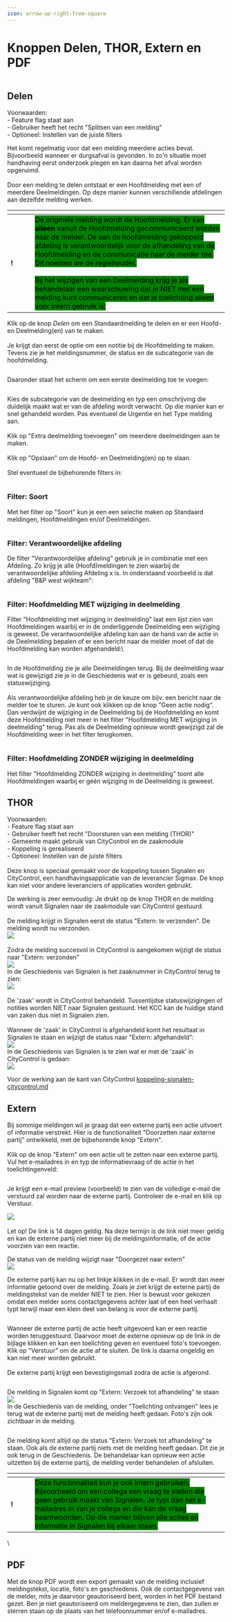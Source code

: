 ```yaml
---
icon: arrow-up-right-from-square
---
```


# Knoppen Delen, THOR, Extern en PDF

<div align="left">

<figure><img src="../../.gitbook/assets/image (15).png" alt=""><figcaption></figcaption></figure>

</div>

## Delen

Voorwaarden:\
\- Feature flag staat aan\
\- Gebruiker heeft het recht "Splitsen van een melding"\
\- Optioneel: Instellen van de juiste filters

Het komt regelmatig voor dat een melding meerdere acties bevat. Bijvoorbeeld wanneer er durgsafval is gevonden. In zo'n situatie moet handhaving eerst onderzoek plegen en kan daarna het afval worden opgeruimd.\
\
Door een melding te delen ontstaat er een Hoofdmelding met een of meerdere Deelmeldingen. Op deze manier kunnen verschillende afdelingen aan dezelfde melding werken.&#x20;

<table data-header-hidden><thead><tr><th width="40"></th><th></th></tr></thead><tbody><tr><td><strong>!</strong></td><td><mark style="background-color:green;">De originele melding wordt de Hoofdmelding. Er kan <strong>alleen</strong> vanuit de Hoofdmelding gecommuniceerd worden naar de melder. De aan de hoofdmelding gekoppeld afdeling is verantwoordelijk voor de afhandeling van de Hoofdmelding en de communicatie naar de melder toe. Dit noemen we de regiehouder.</mark><br><br><mark style="background-color:green;">Bij het wijzigen van een Deelmelding krijg je als behandelaar een waarschuwing dat je NIET met een melding kunt communiceren en dat je toelichting alleen voor intern gebruik is:</mark><br><img src="../../.gitbook/assets/image (257).png" alt=""></td></tr></tbody></table>

Klik op de knop _Delen_ om een Standaardmelding te delen en er een Hoofd- en Deelmelding(en) van te maken.\
\
Je krijgt dan eerst de optie om een notitie bij de Hoofdmelding te maken. Tevens zie je het meldingsnummer, de status en de subcategorie van de hoofdmelding.

<figure><img src="../../.gitbook/assets/image (16).png" alt=""><figcaption></figcaption></figure>

Daaronder staat het scherm om een eerste deelmelding toe te voegen:

<figure><img src="../../.gitbook/assets/image (17).png" alt=""><figcaption></figcaption></figure>

Kies de subcategorie van de deelmelding en typ een omschrijving die duidelijk maakt wat er van de afdeling wordt verwacht. Op die manier kan er snel gehandeld worden. Pas eventueel de Urgentie en het Type melding aan.\
\
Klik op "Extra deelmelding toevoegen" om meerdere deelmeldingen aan te maken.\
\
Klik op "Opslaan" om de Hoofd- en Deelmelding(en) op te slaan.\
\
Stel eventueel de bijbehorende filters in:

<div align="left">

<figure><img src="../../.gitbook/assets/image (252).png" alt=""><figcaption></figcaption></figure>

</div>

### Filter: Soort

Met het filter op "Soort" kun je een een selectie maken op Standaard meldingen, Hoofdmeldingen en/of Deelmeldingen.

<div align="left">

<figure><img src="../../.gitbook/assets/image (152).png" alt=""><figcaption></figcaption></figure>

</div>

### Filter: Verantwoordelijke afdeling

De filter "Verantwoordelijke afdeling" gebruik je in combinatie met een Afdeling. Zo krijg je alle (Hoofd)meldingen te zien waarbij de verantwoordelijke afdeling Afdeling x is. In onderstaand voorbeeld is dat afdeling "B\&P west wijkteam":

<figure><img src="../../.gitbook/assets/image (254).png" alt=""><figcaption></figcaption></figure>

### Filter: Hoofdmelding MET wijziging in deelmelding

Filter "Hoofdmelding met wijziging in deelmelding" laat een lijst zien van Hoofdmeldingen waarbij er in de onderliggende Deelmelding een wijziging is geweest. De verantwoordelijke afdeling kan aan de hand van de actie in de Deelmelding bepalen of er een bericht naar de melder moet of dat de Hoofdmelding kan worden afgehandeld:\


<figure><img src="../../.gitbook/assets/image (255).png" alt=""><figcaption></figcaption></figure>

In de Hoofdmelding zie je alle Deelmeldingen terug. Bij de deelmelding waar wat is gewijzigd zie je in de Geschiedenis wat er is gebeurd, zoals een statuswijziging.\
\
Als verantwoordelijke afdeling heb je de keuze om bijv. een bericht naar de melder toe te sturen. Je kunt ook klikken op de knop "Geen actie nodig". Dan verdwijnt de wijziging in de Deelmelding bij de Hoofdmelding en komt deze Hoofdmelding niet meer in het filter "Hoofdmelding MET wijziging in deelmelding" terug. Pas als de Deelmelding opnieuw wordt gewijzigd zal de Hoofdmelding weer in het filter terugkomen.

<figure><img src="../../.gitbook/assets/image (256).png" alt=""><figcaption></figcaption></figure>

### Filter: Hoofdmelding ZONDER wijziging in deelmelding

Het filter "Hoofdmelding ZONDER wijziging in deelmelding" toont alle Hoofdmeldingen waarbij er géén wijziging in de Deelmelding is geweest.&#x20;

## THOR

Voorwaarden:\
\- Feature flag staat aan\
\- Gebruiker heeft het recht "Doorsturen van een melding (THOR)"\
\- Gemeente maakt gebruik van CityControl en de zaakmodule\
\- Koppeling is gerealiseerd\
\- Optioneel: Instellen van de juiste filters\
\
Deze knop is speciaal gemaakt voor de koppeling tussen Signalen en CityControl, een handhavingsapplicatie van de leverancier Sigmax. De knop kan niet voor andere leveranciers of applicaties worden gebruikt.

De werking is zeer eenvoudig: Je drukt op de knop THOR en de melding wordt vanuit Signalen naar de zaakmodule van CityControl gestuurd. \
\
De melding krijgt in Signalen eerst de status "Extern: te verzenden". De melding wordt nu verzonden.\
![](<../../.gitbook/assets/image (153).png>)\
\
Zodra de melding succesvol in CityControl is aangekomen wijzigt de status naar "Extern: verzonden"\
![](<../../.gitbook/assets/image (154).png>)\
In de Geschiedenis van Signalen is het zaaknummer in CityControl terug te zien:\
![](<../../.gitbook/assets/image (155).png>)\
\
De 'zaak' wordt in CityControl behandeld. Tussentijdse statuswijzigingen of notities worden NIET naar Signalen gestuurd. Het KCC kan de huidige stand van zaken dus niet in Signalen zien.\
\
Wanneer de 'zaak' in CityControl is afgehandeld komt het resultaat in Signalen te staan en wijzigt de status naar "Extern: afgehandeld":\
![](<../../.gitbook/assets/image (157).png>)\
In de Geschiedenis van Signalen is te zien wat er met de 'zaak' in CityControl is gedaan:\
![](<../../.gitbook/assets/image (156).png>)

Voor de werking aan de kant van CityControl [koppeling-signalen-citycontrol.md](../../koppeling-met-externe-systemen/koppeling-signalen-citycontrol.md "mention")

## Extern

Bij sommige meldingen wil je graag dat een externe partij een actie uitvoert of informatie verstrekt. Hier is de functionaliteit "Doorzetten naar externe partij" ontwikkeld, met de bijbehorende knop "Extern".\
\
Klik op de knop "Extern" om een actie uit te zetten naar een externe partij. Vul het e-mailadres in en typ de informatievraag of de actie in het toelichtingenveld:

<div align="left">

<figure><img src="../../.gitbook/assets/image (158).png" alt=""><figcaption></figcaption></figure>

</div>

Je krijgt een e-mail preview (voorbeeld) te zien van de volledige e-mail die verstuurd zal worden naar de externe partij. Controleer de e-mail en klik op Verstuur.

![](<../../.gitbook/assets/image (161).png>)\
\
Let op! De link is 14 dagen geldig. Na deze termijn is de link niet meer geldig en kan de externe partij niet meer bij de meldingsinformatie, of de actie voorzien van een reactie.

De status van de melding wijzigt naar "Doorgezet naar extern"\
![](<../../.gitbook/assets/image (160).png>)

De externe partij kan nu op het linkje klikken in de e-mail. Er wordt dan meer informatie getoond over de melding. Zoals je ziet krijgt de externe partij de meldingstekst van de melder NIET te zien. Hier is bewust voor gekozen omdat een melder soms contactgegevens achter laat of een heel verhaalt typt terwijl maar een klein deel van belang is voor de externe partij.

<div align="left">

<figure><img src="../../.gitbook/assets/image (162).png" alt=""><figcaption></figcaption></figure>

</div>

Wanneer de externe partij de actie heeft uitgevoerd kan er een reactie worden teruggestuurd. Daarvoor moet de externe opnieuw op de link in de bijlage klikken en kan een toelichting geven en eventueel foto's toevoegen. Klik op "Verstuur" om de actie af te sluiten. De link is daarna ongeldig en kan niet meer worden gebruikt.\
\
De externe partij krijgt een bevestigingsmail zodra de actie is afgerond.

<div align="left">

<figure><img src="../../.gitbook/assets/image (163).png" alt=""><figcaption></figcaption></figure>

</div>

De melding in Signalen komt op "Extern: Verzoek tot afhandeling" te staan\
![](<../../.gitbook/assets/image (164).png>)\
In de Geschiedenis van de melding, onder "Toelichting ontvangen" lees je terug wat de externe partij met de melding heeft gedaan. Foto's zijn ook zichtbaar in de melding.

<figure><img src="../../.gitbook/assets/image (165).png" alt=""><figcaption></figcaption></figure>

De melding komt altijd op de status "Extern: Verzoek tot afhandeling" te staan. Ook als de externe partij niets met de melding heeft gedaan. Dit zie je ook terug in de Geschiedenis. De behandelaar kan opnieuw een actie uitzetten bij de externe partij, de melding verder behandelen of afsluiten.

<table data-header-hidden><thead><tr><th width="40"></th><th></th></tr></thead><tbody><tr><td><strong>!</strong></td><td><mark style="background-color:green;">Deze functionaliteit kun je ook intern gebruiken. Bijvoorbeeld om een collega een vraag te stellen die geen gebruik maakt van Signalen. Je typt dan het e-mailadres in van je collega en die kan de vraag beantwoorden. Op die manier blijven alle acties en informatie in Signalen bij elkaar staan.</mark></td></tr></tbody></table>

\


## PDF

Met de knop PDF wordt een export gemaakt van de melding inclusief meldingstekst, locatie, foto's en geschiedenis. Ook de contactgegevens van de melder, mits je daarvoor geautoriseerd bent, worden in het PDF bestand gezet. Ben je niet geautoriseerd om meldergegevens te zien, dan zullen er sterren staan op de plaats van het telefoonnummer en/of e-mailadres.
